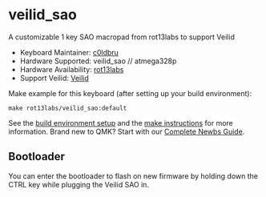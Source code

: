# veilid_sao

A customizable 1 key SAO macropad from rot13labs to support Veilid

* Keyboard Maintainer: [c0ldbru](https://github.com/c0ldbru)
* Hardware Supported: veilid_sao // atmega328p
* Hardware Availability: [rot13labs](https://rot13labs.com)
* Support Veilid: [Veilid](https://veilid.com/)

Make example for this keyboard (after setting up your build environment):

    make rot13labs/veilid_sao:default

See the [build environment setup](https://docs.qmk.fm/#/getting_started_build_tools) and the [make instructions](https://docs.qmk.fm/#/getting_started_make_guide) for more information. Brand new to QMK? Start with our [Complete Newbs Guide](https://docs.qmk.fm/#/newbs).

## Bootloader

You can enter the bootloader to flash on new firmware by holding down the CTRL key while plugging the Veilid SAO in.
